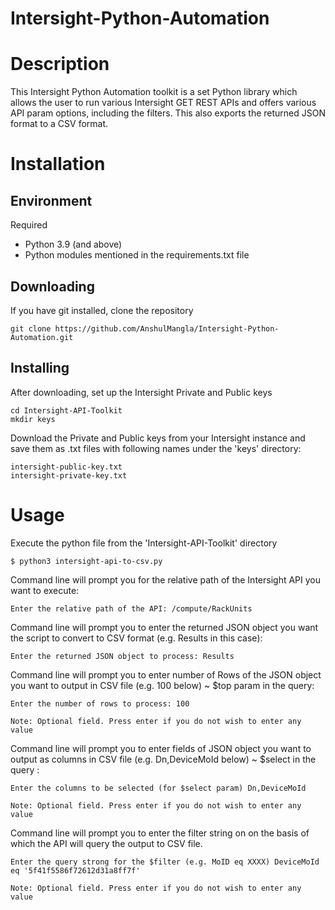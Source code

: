 # Intersight-Python-Automation

# Description
This Intersight Python Automation toolkit is a set Python library which allows the user to run various Intersight GET REST APIs and offers various API param options, including the filters. This also exports the returned JSON format to a CSV format.

# Installation

## Environment

Required

* Python 3.9 (and above)
* Python modules mentioned in the requirements.txt file

## Downloading

If you have git installed, clone the repository

    git clone https://github.com/AnshulMangla/Intersight-Python-Automation.git
    
## Installing

After downloading, set up the Intersight Private and Public keys

    cd Intersight-API-Toolkit
    mkdir keys
    
Download the Private and Public keys from your Intersight instance and save them as .txt files with following names under the 'keys' directory:

    intersight-public-key.txt
    intersight-private-key.txt
    
# Usage

Execute the python file from the 'Intersight-API-Toolkit' directory

    $ python3 intersight-api-to-csv.py
    
Command line will prompt you for the relative path of the Intersight API you want to execute:

    Enter the relative path of the API: /compute/RackUnits
   
Command line will prompt you to enter the returned JSON object you want the script to convert to CSV format (e.g. Results in this case):

    Enter the returned JSON object to process: Results
 
Command line will prompt you to enter number of Rows of the JSON object you want to output in CSV file (e.g. 100 below) ~ $top param in the query:

    Enter the number of rows to process: 100

    Note: Optional field. Press enter if you do not wish to enter any value

Command line will prompt you to enter fields of JSON object you want to output as columns in CSV file (e.g. Dn,DeviceMoId below) ~ $select in the query :

    Enter the columns to be selected (for $select param) Dn,DeviceMoId
    
    Note: Optional field. Press enter if you do not wish to enter any value
    
Command line will prompt you to enter the filter string on on the basis of which the API will query the output to CSV file.

    Enter the query strong for the $filter (e.g. MoID eq XXXX) DeviceMoId eq '5f41f5586f72612d31a8ff7f'
    
    Note: Optional field. Press enter if you do not wish to enter any value
  
